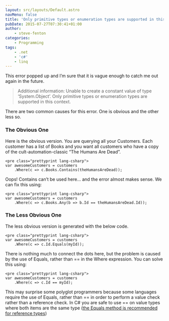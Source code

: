```yaml
---
layout: src/layouts/Default.astro
navMenu: false
title: 'Only primitive types or enumeration types are supported in this context'
pubDate: 2015-07-27T07:30:41+01:00
author:
    - steve-fenton
categories:
    - Programming
tags:
    - .net
    - 'c#'
    - linq
---
```


This error popped up and I’m sure that it is vague enough to catch me out again in the future.

> Additional information: Unable to create a constant value of type ‘System.Object’. Only primitive types or enumeration types are supported in this context.

There are two common causes for this error. One is obvious and the other less so.

### The Obvious One

Here is the obvious version. You are querying all your Customers. Each customer has a list of Books and you want all customers who have a copy of the cult-automation-classic “The Humans Are Dead”.

```
<pre class="prettyprint lang-csharp">
var awesomeCustomers = customers
    .Where(c => c.Books.Contains(theHumansAreDead));
```
Oops! Contains can’t be used here… and the error almost makes sense. We can fix this using:

```
<pre class="prettyprint lang-csharp">
var awesomeCustomers = customers
    .Where(c => c.Books.Any(b => b.Id == theHumansAreDead.Id));
```
### The Less Obvious One

The less obvious version is generated with the below code.

```
<pre class="prettyprint lang-csharp">
var awesomeCustomers = customers
    .Where(c => c.Id.Equals(myId));
```
There is nothing much to connect the dots here, but the problem is caused by the use of Equals, rather than == in the Where expression. You can solve this using:

```
<pre class="prettyprint lang-csharp">
var awesomeCustomers = customers
    .Where(c => c.Id == myId);
```
This may surprise some polyglot programmers because some languages require the use of Equals, rather than == in order to perform a value check rather than a reference check. In C# you are safe to use == on value types where both items are the same type ([the Equals method is recommended for reference types](http://blogs.msdn.com/b/csharpfaq/archive/2004/03/29/when-should-i-use-and-when-should-i-use-equals.aspx))